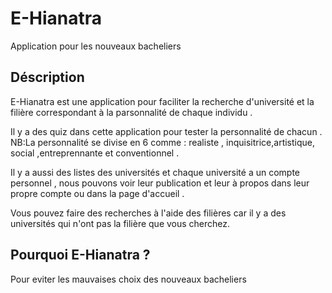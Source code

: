 # E-Hianatra

Application pour les nouveaux bacheliers

## Déscription
E-Hianatra est une application pour faciliter la recherche d'université et la filière correspondant à la parsonnalité de chaque individu .

Il y a des quiz dans cette application pour tester la personnalité de chacun .
NB:La personnalité se divise en 6 comme : realiste , inquisitrice,artistique, social ,entreprennante et conventionnel . 

Il y a aussi des listes des universités et chaque université a un compte personnel , nous pouvons voir leur publication et leur à propos dans leur propre compte ou dans la page d'accueil .

Vous pouvez faire des recherches à l'aide des filières car il y a des universités qui n'ont pas la filière que vous cherchez.

## Pourquoi E-Hianatra ?

Pour eviter les mauvaises choix des nouveaux bacheliers 


